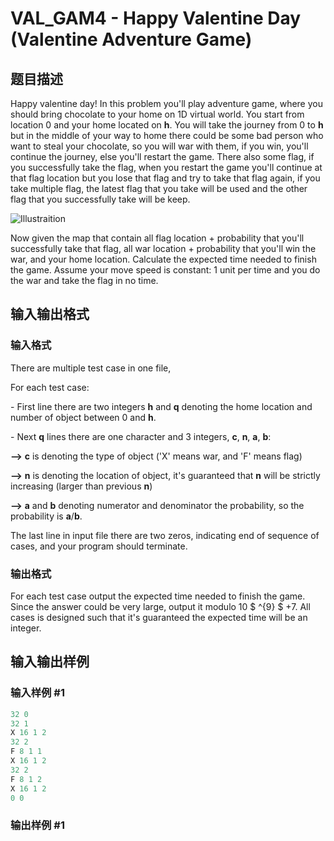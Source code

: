 # VAL_GAM4 - Happy Valentine Day (Valentine Adventure Game)

## 题目描述

Happy valentine day! In this problem you'll play adventure game, where you should bring chocolate to your home on 1D virtual world. You start from location 0 and your home located on **h**. You will take the journey from 0 to **h** but in the middle of your way to home there could be some bad person who want to steal your chocolate, so you will war with them, if you win, you'll continue the journey, else you'll restart the game. There also some flag, if you successfully take the flag, when you restart the game you'll continue at that flag location but you lose that flag and try to take that flag again, if you take multiple flag, the latest flag that you take will be used and the other flag that you successfully take will be keep.

![Illustraition](http://1.bp.blogspot.com/-Jv_1HASPMS8/Uv2bJrby7QI/AAAAAAAAAag/z8h2kcCf9bo/s1600/Adventure_Image.png "Adventure Game")

Now given the map that contain all flag location + probability that you'll successfully take that flag, all war location + probability that you'll win the war, and your home location. Calculate the expected time needed to finish the game. Assume your move speed is constant: 1 unit per time and you do the war and take the flag in no time.

## 输入输出格式

### 输入格式

There are multiple test case in one file,

For each test case:

\- First line there are two integers **h** and **q** denoting the home location and number of object between 0 and **h**.

\- Next **q** lines there are one character and 3 integers, **c**, **n**, **a**, **b**:

**-->** **c** is denoting the type of object ('X' means war, and 'F' means flag)

**-->** **n** is denoting the location of object, it's guaranteed that **n** will be strictly increasing (larger than previous **n**)

**-->** **a** and **b** denoting numerator and denominator the probability, so the probability is **a**/**b**.

The last line in input file there are two zeros, indicating end of sequence of cases, and your program should terminate.

### 输出格式

For each test case output the expected time needed to finish the game. Since the answer could be very large, output it modulo 10 $ ^{9} $ +7. All cases is designed such that it's guaranteed the expected time will be an integer.

## 输入输出样例

### 输入样例 #1

```cpp
32 0
32 1
X 16 1 2
32 2
F 8 1 1
X 16 1 2
32 2
F 8 1 2
X 16 1 2
0 0
```


### 输出样例 #1

```cpp

```
